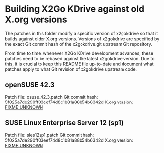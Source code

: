 # Building X2Go KDrive against old X.org versions

The patches in this folder modify a specific version of x2gokdrive so
that it builds against older X.org versions. Versions of x2gokdrive are
specified by the exact Git commit hash of the x2gokdrive.git upstream Git
repository.

From time to time, whenever X2Go KDrive development advances, these
patches need to be rebased against the latest x2gokdrive version. Due to
this, it is crucial to keep this README file up-to-date and document what
patches apply to what Git revision of x2gokdrive upstream code.

## openSUSE 42.3

Patch file: osuse_42.3.patch
Git commit hash: 5f025a7de290ff03eef74d8c1b81a88b54b6342d
X.org version: <FIXME:UNKNOWN>

## SUSE Linux Enterprise Server 12 (sp1)

Patch file: sles12sp1.patch
Git commit hash: 5f025a7de290ff03eef74d8c1b81a88b54b6342d
X.org version: <FIXME:UNKNOWN>
